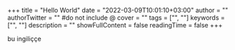 +++
title = "Hello World"
date = "2022-03-09T10:01:10+03:00"
author = ""
authorTwitter = "" #do not include @
cover = ""
tags = ["", ""]
keywords = ["", ""]
description = ""
showFullContent = false
readingTime = false
+++

bu ingiliççe